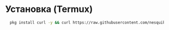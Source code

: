 # Установка (Termux)
```bash
  pkg install curl -y && curl https://raw.githubusercontent.com/nesquikcode/tgcc-install/refs/heads/main/termux-install.sh && clear && sh termux-install.sh
```
